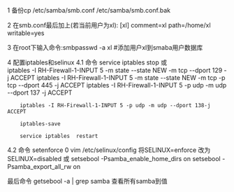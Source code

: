 1 备份cp /etc/samba/smb.conf /etc/samba/smb.conf.bak

2 在smb.conf最后加上(若当前用户为xl):
	[xl]
		comment=xl
		path=/home/xl
		writable=yes

3 在root下输入命令:smbpasswd -a xl #添加用户xl到smaba用户数据库

4 配置iptables和selinux
4.1 命令
	service iptables stop
或	
	iptables -I RH-Firewall-1-INPUT 5 -m state --state NEW -m tcp --dport 129 -j ACCEPT
	iptables -I RH-Firewall-1-INPUT 5 -m state --state NEW -m tcp -p tcp --dport 445 -j ACCEPT
	iptables -I RH-Firewall-1-INPUT 5 -p udp -m udp --dport 137 -j ACCEPT

        iptables -I RH-Firewall-1-INPUT 5 -p udp -m udp --dport 138-j ACCEPT

        iptables-save

        service iptables  restart

4.2 命令
	setenforce 0
	vim /etc/selinux/config 将SELINUX=enforce 改为SELINUX=disabled
或
	setsebool -Psamba_enable_home_dirs on
	setsebool -Psamba_export_all_rw on

最后命令
	getsebool -a | grep samba	查看所有samba到值
